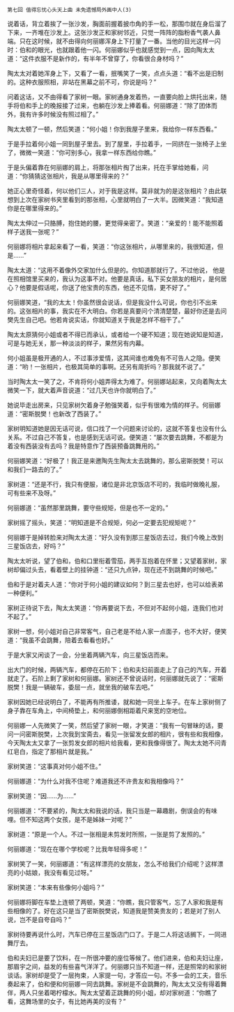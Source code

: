     第七回 值得忘忧心头天上曲 未免遗憾局外画中人(3) 

   说着话，背立着挨了一张沙发，胸面前握着披巾角的手一松，那围巾就在身后溜了下来，一齐堆在沙发上。这张沙发正和家树邻近，只觉一阵阵的脂粉香气袭人鼻端。只在这时候，就不由得向何丽娜浑身上下打量了一番。当他的目光这样一闪时：伯和的眼光，也就跟着他一闪。何丽娜似乎也就感觉到一点，因向陶太太道：“这件衣服不是新作的，有半年不曾穿了，你看很合身材吗？”

   陶太太对着她浑身上下，又看了一看，抿嘴笑了一笑，点点头道：“看不出是旧制的。这种衣服照相，非站在黑幕之前不可，你说是吗？”

   问着这话，又不由得看了家树一眼。家树通身发着热，一直要向脸上烘托出来，随手将伯和手上的晚报接了过来，也躺在沙发上捧着看。何丽娜道：“除了团体而外，我有许多时候没有照过相了。”

   陶太太顿了一顿，然后笑道：“何小姐！你到我屋子里来，我给你一样东西看。”

   于是手拉着何小姐一同到屋子里去。到了屋里，手拉着手，一同挤在一张椅子上坐了，微微一笑道：“你可别多心，我拿一样东西给你瞧。”

   于是头偏着靠在何丽娜的肩上，将那张相片掏了出来，托在手掌给她看，问道：“你猜猜这张相片，我是从哪里得来的？”

   她正心里奇怪着，何以他们三人，对于我是这样。莫非就为的是这张相片？由此联想到上次在家树书夹里看到的那张相，心里就明白了一大半。因微笑道：“我知道你是在哪里得来的。”

   陶太太伸过一只胳膊，抱住她的腰，更觉得亲密了。笑道：“亲爱的！能不能照着样子送我一张呢？”

   何丽娜将相片拿起来看了一看，笑道：“你这张相片，从哪里来的，我很知道，但是……”

   陶太太道：“这用不着像外交家加什么但是的。你知道那就行了。不过他说， 他是在照相馆里买来的，我认为这事不对。他要是真话，私下买女朋友的相片，是何居心？他要是假话呢，你送了他宝贵的东西，他还不见情，更不好了。”

   何丽娜笑道，“我的太太！你虽然很会说话，但是我没什么可说，你也引不出来的。这张相片的事，我实在不大明白。你若是真要问个清清楚楚，最好你还是去问樊先生自己吧。他若肯说实话，你就知道关于我是怎样不相干了。”

   陶太太原猜何小姐或者不得已而承认，或者给一个硬不知道；现在她说知是知道，可是与她无关，那一种淡淡的样子，果然另有内幕。

   何小姐虽是极开通的人，不过事涉爱情，这其间谁也难免有不可告人之隐。便笑道：“哟！一张相片，也极其简单的事啊。还另有周折吗？那我就不说了。”

   当时陶太太一笑了之，不肯将何小姐弄得太为难了。何丽娜站起来，又向着陶太太微笑一下，就大着声音说道：“过几天也许你就明白了。”

   她说毕走出房来，只见家树欠着身子勉强笑着，似乎有很难为情的样子。何丽娜道：“密斯脱樊！也新改了西装了。”

   家树明知道她是因无话可说，信口找了一个问题来讨论的，这就不答复也没有什么关系。不过自己不答复，也是感到无话可说。便笑道：“屡次要去跳舞，不都是为着没有西装没有去吗？我是特意作了西装预备跳舞用的。”

   何丽娜笑道：“好极了！我正是来邀陶先生陶太太去跳舞的，那么密斯脱樊！可以和我们一路去的了。”

   家树道：“还是不行，我只有便服，诸位是非北京饭店不可的，我临时做晚礼服，可有些来不及呀。”

   何丽娜道：“虽然那里跳舞，要守些规矩，但是也不一定的。”

   家树摇了摇头，笑道：“明知道是不合规矩，何必一定要去犯规矩呢？”

   何丽娜于是掉转脸来对陶太太道：“好久没有到那三星饭店去过，我们今晚上改到三星饭店去，好吗？”

   陶太太听说，望了伯和，伯和口里衔着雪茄，两手互抱着在怀里；又望着家树，家树却偏过头去，看着壁上的挂钟道：“还只九点钟，现在还不到跳舞的时候吧。”

   伯和于是对着夫人道：“你对于何小姐的建议如何？到三星去也好，也可以给表弟一种便利。”

   家树正待说下去，陶太太笑道：“你再要说下去，不但对不起何小姐，连我们也对不起了。”

   家树一想，何小姐对自己非常客气，自己老是不给人家一点面子，也不大好，便笑道：“我虽不会跳舞，陪着去看看也好。”

   于是大家又闲谈了一会，分坐着两辆汽车，向三星饭店而来。

   出大门的时候，两辆汽车，都停在石阶下；伯和夫妇前面走上了自己的汽车，开着就走了。石阶上剩了家树和何丽娜。家树还不曾说话时，何丽娜就先说了：“密斯脱樊！我是一辆破车，委屈一点，就坐我的破车去吧。”

   家树因她已经说明白了，不能再有所推诿，就和她一同坐上车子。在车上家树侧了身子靠在车角上，中间椅垫上，和何丽娜倒相距着尺来宽的空地位。

   何丽娜一人先微笑了一笑，然后望了家树一眼，才笑道：“我有一句冒昧的话，要问一问密斯脱樊，上次我到宝斋去，看见一张留发女郎的相片，很有些和我相像，今天陶太太又拿了一张剪发女郎的相片给我看，更和我像得很了。陶太太她不问青红皂白，指定了那相片就是我。”

   家树笑道：“这事真对何小姐不住。”

   何丽娜道：“为什么对我不住呢？难道我还不许贵友和我相像吗？”

   家树笑道：“因……为……”

   何丽娜道：“不要紧的，陶太太和我说的话，我只当是一幕趣剧，倒误会的有味哩。但不知这两个女孩，是不是姊妹一对呢？”

   家树道：“原是一个人。不过一张相是未剪发时所照，一张是剪了发照的。”

   何丽娜道：“现在在哪个学校呢？比我年轻得多呢！”

   家树笑了一笑，何丽娜道：“有这样漂亮的女朋友，怎么不给我们介绍呢？这样漂亮的小姑娘，我没有看见过呀。”

   家树笑道：“本来有些像何小姐吗？”

   何丽娜将脚在车垫上连顿了两顿，笑道：“你瞧，我只管客气，忘了人家和我是有些相像的了。好在这只是当了密斯脱樊说，知道我是赞美贵友的；若是对了别人说，岂不是自夸自吗？”

   家树待要再说什么时，汽车已停在三星饭店门口了。于是二人将这话搁下，一同进舞厅去。

   伯和夫妇已是要了饮料，在一所很冲要的座位等候了。他们进来，伯和夫妇让座，那眉宇之间，益发的有些喜气洋洋了。何丽娜只当不知道一样，还是照常的和家树谈话。家树却是受了一层拘束，人家提一句，才答应一句。不多一会的工夫，音乐奏起来了，伯和便和何丽娜一同去跳舞。家树是不会跳舞的，陶太太又没有得着舞伴，两人只坐着喝柠檬水。陶太太望着正跳舞的何小姐，却对家树道：“你瞧了看，这舞场里的女子，有比她再美的没有？”

